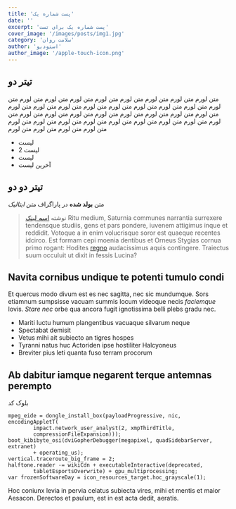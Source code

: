 ```yaml
---
title: 'پست شماره یک'
date: ''
excerpt: 'پست شماره یک برای تست'
cover_image: '/images/posts/img1.jpg'
category: 'سلامت روان'
author: 'استودیو'
author_image: '/apple-touch-icon.png'
---
```





## تیتر دو

متن لورم متن لورم متن لورم متن لورم متن لورم متن لورم متن لورم متن لورم متن لورم متن لورم متن لورم متن لورم متن لورم متن لورم متن لورم متن لورم متن لورم متن لورم متن لورم متن لورم متن لورم متن لورم متن لورم متن لورم متن لورم متن لورم متن لورم متن لورم متن لورم متن لورم متن لورم متن لورم متن لورم متن لورم متن لورم متن لورم متن لورم متن لورم 

- لیست
- لیست 2
- لیست 
- آخرین لیست

## تیتر دو دو

متن **بولد شده** در پاراگراف
*متن  ایتالیک*

> نوشته
[اسم لینک](http://ex-colla.com/facies-te)
> Ritu medium, Saturnia communes narrantia surrexere tendensque studiis, gens et
> pars pondere, iuvenem attigimus inque et reddidit. Votoque a in enim
> volucrisque soror est quaeque recentes idcirco. Est formam cepi moenia
> dentibus et Orneus Stygias cornua primo rogant: Hodites
> [regno](http://decerpta.net/) audacissimus aquis contingere. Traiectus suum
> occuluit ut dixit in fessis Lucina?

## Navita cornibus undique te potenti tumulo condi

Et quercus modo divum est es nec sagitta, nec sic mundumque. Sors etiamnum
sumpsisse vacuam summis locum videoque necis *faciemque* Iovis. *Stare nec* orbe
qua ancora fugit ignotissima belli plebs gradu nec.

- Mariti luctu humum plangentibus vacuaque silvarum neque
- Spectabat demisit
- Vetus mihi ait subiecto an tigres hospes
- Tyranni natus huc Actoriden ipse hostiliter Halcyoneus
- Breviter pius leti quanta fuso terram procorum

## Ab dabitur iamque negarent terque antemnas perempto

بلوک کد

    mpeg_eide = dongle_install_box(payloadProgressive, nic, encodingAppletT(
            impact.network_user_analyst(2, xmpThirdTitle,
            compressionFileExpansion)));
    boot_kibibyte_osi(dviGopherDebugger(megapixel, quadSidebarServer, extranet)
            + operating_us);
    vertical.traceroute_big_frame = 2;
    halftone.reader -= wikiCdn + executableInteractive(deprecated,
            tabletEsportsOverwrite) + gpu_multiprocessing;
    var frozenSoftwareDay = icon_resources_target.hoc_grayscale(1);

Hoc coniunx levia in pervia celatus subiecta vires, mihi et mentis et maior
Aesacon. Derectos et paulum, est in est acta dedit, aeratis.
